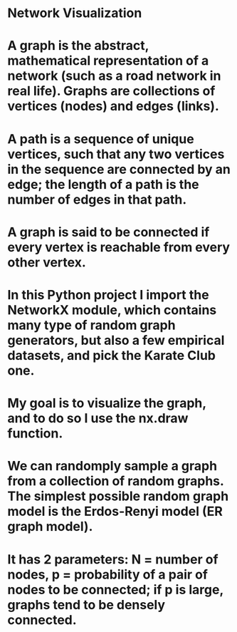 # Network Visualization

# A graph is the abstract, mathematical representation of a network (such as a road network in real life). Graphs are collections of vertices (nodes) and edges (links).
# A path is a sequence of unique vertices, such that any two vertices in the sequence are connected by an edge; the length of a path is the number of edges in that path.
# A graph is said to be connected if every vertex is reachable from every other vertex.

# In this Python project I import the NetworkX module, which contains many type of random graph generators, but also a few empirical datasets, and pick the Karate Club one.
# My goal is to visualize the graph, and to do so I use the nx.draw function. 

# We can randomply sample a graph from a collection of random graphs. The simplest possible random graph model is the Erdos-Renyi model (ER graph model).
# It has 2 parameters: N = number of nodes, p = probability of a pair of nodes to be connected; if p is large, graphs tend to be densely connected.
